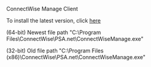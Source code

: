 ConnectWise Manage Client

To install the latest version, click [here](https://university.connectwise.com/University/PageView.aspx?short_name=workstation-installation) 

(64-bit) Newest file path "C:\Program Files\ConnectWise\PSA.net\ConnectWiseManage.exe"

(32-bit) Old file path "C:\Program Files (x86)\ConnectWise\PSA.net\ConnectWiseManage.exe" 
